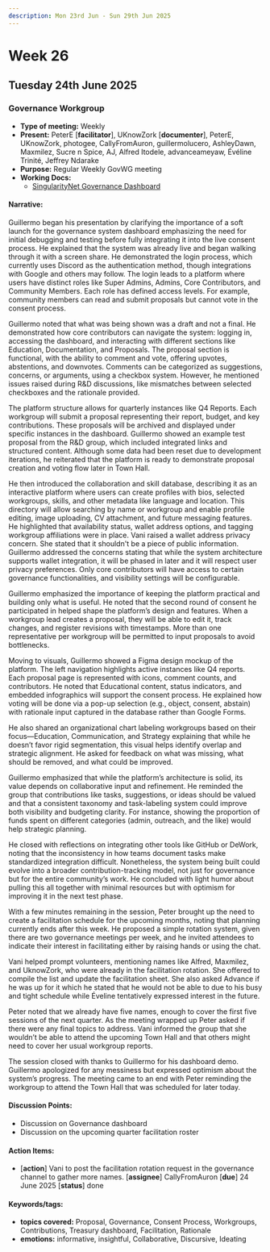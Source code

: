 ```yaml
---
description: Mon 23rd Jun - Sun 29th Jun 2025
---
```


# Week 26

## Tuesday 24th June 2025

### Governance Workgroup

- **Type of meeting:** Weekly
- **Present:** PeterE [**facilitator**], UKnowZork [**documenter**], PeterE, UKnowZork, photogee, CallyFromAuron, guillermolucero, AshleyDawn, Maxmilez, Sucre n Spice, AJ, Alfred Itodele, advanceameyaw, Évéline Trinité, Jeffrey Ndarake
- **Purpose:** Regular Weekly GovWG meeting
- **Working Docs:**
  - [SingularityNet Governance Dashboard](https://governance-dashboard-2.vercel.app/)

#### Narrative:
Guillermo began his presentation by clarifying the importance of a soft launch for the governance system dashboard emphasizing the need for initial debugging and testing before fully integrating it into the live consent process. He explained that the system was already live and began walking through it with a screen share. He demonstrated the login process, which currently uses Discord as the authentication method, though integrations with Google and others may follow. The login leads to a platform where users have distinct roles like Super Admins, Admins, Core Contributors, and Community Members. Each role has defined access levels. For example, community members can read and submit proposals but cannot vote in the consent process.

Guillermo noted that what was being shown was a draft and not a final. He demonstrated how core contributors can navigate the system: logging in, accessing the dashboard, and interacting with different sections like Education, Documentation, and Proposals. The proposal section is functional, with the ability to comment and vote, offering upvotes, abstentions, and downvotes. Comments can be categorized as suggestions, concerns, or arguments, using a checkbox system. However, he mentioned issues raised during R&D discussions, like mismatches between selected checkboxes and the rationale provided. 

The platform structure allows for quarterly instances like Q4 Reports. Each workgroup will submit a proposal representing their report, budget, and key contributions. These proposals will be archived and displayed under specific instances in the dashboard. Guillermo showed an example test proposal from the R&D group, which included integrated links and structured content. Although some data had been reset due to development iterations, he reiterated that the platform is ready to demonstrate proposal creation and voting flow later in Town Hall.

He then introduced the collaboration and skill database, describing it as an interactive platform where users can create profiles with bios, selected workgroups, skills, and other metadata like language and location. This directory will allow searching by name or workgroup and enable profile editing, image uploading, CV attachment, and future messaging features. He highlighted that availability status, wallet address options, and tagging workgroup affiliations were in place. Vani raised a wallet address privacy concern. She stated that it shouldn't be a piece of public information. Guillermo addressed the concerns stating that while the system architecture supports wallet integration, it will be phased in later and it will respect user privacy preferences. Only core contributors will have access to certain governance functionalities, and visibility settings will be configurable.

Guillermo emphasized the importance of keeping the platform practical and building only what is useful. He noted that the second round of consent he participated in helped shape the platform’s design and features. When a workgroup lead creates a proposal, they will be able to edit it, track changes, and register revisions with timestamps. More than one representative per workgroup will be permitted to input proposals to avoid bottlenecks.

Moving to visuals, Guillermo showed a Figma design mockup of the platform. The left navigation highlights active instances like Q4 reports. Each proposal page is represented with icons, comment counts, and contributors. He noted that Educational content, status indicators, and embedded infographics will support the consent process. He explained how voting will be done via a pop-up selection (e.g., object, consent, abstain) with rationale input captured in the database rather than Google Forms.

He also shared an organizational chart labeling workgroups based on their focus—Education, Communication, and Strategy explaining that while he doesn’t favor rigid segmentation, this visual helps identify overlap and strategic alignment. He asked for feedback on what was missing, what should be removed, and what could be improved.

Guillermo emphasized that while the platform’s architecture is solid, its value depends on collaborative input and refinement. He reminded the group that contributions like tasks, suggestions, or ideas should be valued and that a consistent taxonomy and task-labeling system could improve both visibility and budgeting clarity. For instance, showing the proportion of funds spent on different categories (admin, outreach, and the like) would help strategic planning.

He closed with reflections on integrating other tools like GitHub or DeWork, noting that the inconsistency in how teams document tasks make standardized integration difficult. Nonetheless, the system being built could evolve into a broader contribution-tracking model, not just for governance but for the entire community’s work. He concluded with light humor about pulling this all together with minimal resources but with optimism for improving it in the next test phase.

With a few minutes remaining in the session, Peter brought up the need to create a facilitation schedule for the upcoming months, noting that planning currently ends after this week. He proposed a simple rotation system, given there are two governance meetings per week, and he invited attendees to indicate their interest in facilitating either by raising hands or using the chat.

Vani helped prompt volunteers, mentioning names like Alfred, Maxmilez, and UknowZork, who were already in the facilitation rotation. She offered to compile the list and update the facilitation sheet. She also asked Advance if he was up for it which he stated that he would not be able to due to his busy and tight schedule while Éveline tentatively expressed interest in the future.

Peter noted that we already have five names, enough to cover the first five sessions of the next quarter. As the meeting wrapped up Peter asked if there were any final topics to address. Vani informed the group that she wouldn’t be able to attend the upcoming Town Hall and that others might need to cover her usual workgroup reports.

The session closed with thanks to Guillermo for his dashboard demo. Guillermo apologized for any messiness but expressed optimism about the system’s progress. The meeting came to an end with Peter reminding the workgroup to attend the Town Hall that was scheduled for later today. 


#### Discussion Points:
- Discussion on Governance dashboard
- Discussion on the upcoming quarter facilitation roster

#### Action Items:
- [**action**] Vani to post the facilitation rotation request in the governance channel to gather more names. [**assignee**] CallyFromAuron [**due**] 24 June 2025 [**status**] done

#### Keywords/tags:
- **topics covered:** Proposal, Governance, Consent Process, Workgroups, Contributions, Treasury dashboard, Facilitation, Rationale
- **emotions:**  informative,  insightful,  Collaborative, Discursive, Ideating
